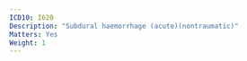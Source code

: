 ```yaml
---
ICD10: I620
Description: "Subdural haemorrhage (acute)(nontraumatic)"
Matters: Yes
Weight: 1
---
```

